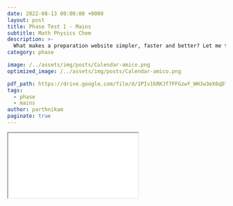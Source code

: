 ```yaml
---
date: 2022-08-13 00:00:00 +0000 
layout: post
title: Phase Test 1 - Mains
subtitle: Math Physics Chem
description: >-
  What makes a preparation website simpler, faster and better? Let me tell you ... 
category: phase 

image: /../assets/img/posts/Calendar-amico.png
optimized_image: /../assets/img/posts/Calendar-amico.png

pdf_path: https://drive.google.com/file/d/1PIv1kRKJf7FFGzwY_WHJw3eX6qD7o0lT/preview?usp=drive_link
tags:
  - phase
  - mains
author: parthnikam
paginate: true
---
```


<iframe class="embed-pdf" src="{{ page.pdf_path }}#toolbar=0" seamless="seamless" scrolling="no" style="overflow:hidden"></iframe>



